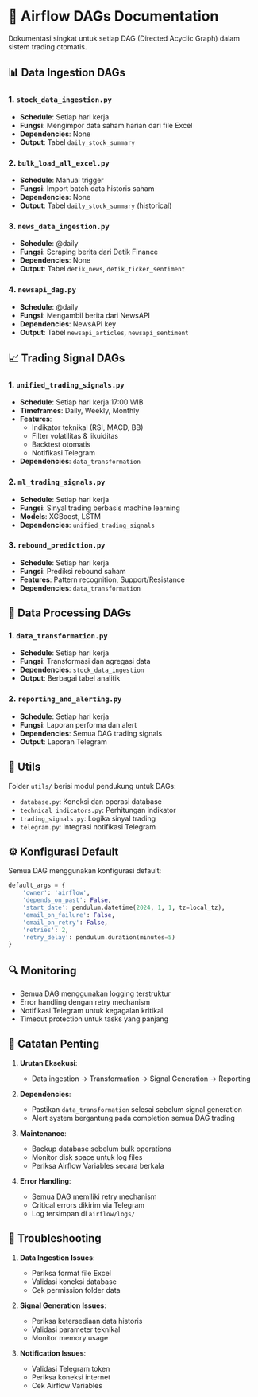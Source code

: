 # 🔄 Airflow DAGs Documentation

Dokumentasi singkat untuk setiap DAG (Directed Acyclic Graph) dalam sistem trading otomatis.

## 📊 Data Ingestion DAGs

### 1. `stock_data_ingestion.py`
- **Schedule**: Setiap hari kerja
- **Fungsi**: Mengimpor data saham harian dari file Excel
- **Dependencies**: None
- **Output**: Tabel `daily_stock_summary`

### 2. `bulk_load_all_excel.py`
- **Schedule**: Manual trigger
- **Fungsi**: Import batch data historis saham
- **Dependencies**: None
- **Output**: Tabel `daily_stock_summary` (historical)

### 3. `news_data_ingestion.py`
- **Schedule**: @daily
- **Fungsi**: Scraping berita dari Detik Finance
- **Dependencies**: None
- **Output**: Tabel `detik_news`, `detik_ticker_sentiment`

### 4. `newsapi_dag.py`
- **Schedule**: @daily
- **Fungsi**: Mengambil berita dari NewsAPI
- **Dependencies**: NewsAPI key
- **Output**: Tabel `newsapi_articles`, `newsapi_sentiment`

## 📈 Trading Signal DAGs

### 1. `unified_trading_signals.py`
- **Schedule**: Setiap hari kerja 17:00 WIB
- **Timeframes**: Daily, Weekly, Monthly
- **Features**:
  - Indikator teknikal (RSI, MACD, BB)
  - Filter volatilitas & likuiditas
  - Backtest otomatis
  - Notifikasi Telegram
- **Dependencies**: `data_transformation`

### 2. `ml_trading_signals.py`
- **Schedule**: Setiap hari kerja
- **Fungsi**: Sinyal trading berbasis machine learning
- **Models**: XGBoost, LSTM
- **Dependencies**: `unified_trading_signals`

### 3. `rebound_prediction.py`
- **Schedule**: Setiap hari kerja
- **Fungsi**: Prediksi rebound saham
- **Features**: Pattern recognition, Support/Resistance
- **Dependencies**: `data_transformation`

## 🔄 Data Processing DAGs

### 1. `data_transformation.py`
- **Schedule**: Setiap hari kerja
- **Fungsi**: Transformasi dan agregasi data
- **Dependencies**: `stock_data_ingestion`
- **Output**: Berbagai tabel analitik

### 2. `reporting_and_alerting.py`
- **Schedule**: Setiap hari kerja
- **Fungsi**: Laporan performa dan alert
- **Dependencies**: Semua DAG trading signals
- **Output**: Laporan Telegram

## 📁 Utils

Folder `utils/` berisi modul pendukung untuk DAGs:
- `database.py`: Koneksi dan operasi database
- `technical_indicators.py`: Perhitungan indikator
- `trading_signals.py`: Logika sinyal trading
- `telegram.py`: Integrasi notifikasi Telegram

## ⚙️ Konfigurasi Default

Semua DAG menggunakan konfigurasi default:
```python
default_args = {
    'owner': 'airflow',
    'depends_on_past': False,
    'start_date': pendulum.datetime(2024, 1, 1, tz=local_tz),
    'email_on_failure': False,
    'email_on_retry': False,
    'retries': 2,
    'retry_delay': pendulum.duration(minutes=5)
}
```

## 🔍 Monitoring

- Semua DAG menggunakan logging terstruktur
- Error handling dengan retry mechanism
- Notifikasi Telegram untuk kegagalan kritikal
- Timeout protection untuk tasks yang panjang

## 📝 Catatan Penting

1. **Urutan Eksekusi**:
   - Data ingestion → Transformation → Signal Generation → Reporting

2. **Dependencies**:
   - Pastikan `data_transformation` selesai sebelum signal generation
   - Alert system bergantung pada completion semua DAG trading

3. **Maintenance**:
   - Backup database sebelum bulk operations
   - Monitor disk space untuk log files
   - Periksa Airflow Variables secara berkala

4. **Error Handling**:
   - Semua DAG memiliki retry mechanism
   - Critical errors dikirim via Telegram
   - Log tersimpan di `airflow/logs/`

## 🔧 Troubleshooting

1. **Data Ingestion Issues**:
   - Periksa format file Excel
   - Validasi koneksi database
   - Cek permission folder data

2. **Signal Generation Issues**:
   - Periksa ketersediaan data historis
   - Validasi parameter teknikal
   - Monitor memory usage

3. **Notification Issues**:
   - Validasi Telegram token
   - Periksa koneksi internet
   - Cek Airflow Variables